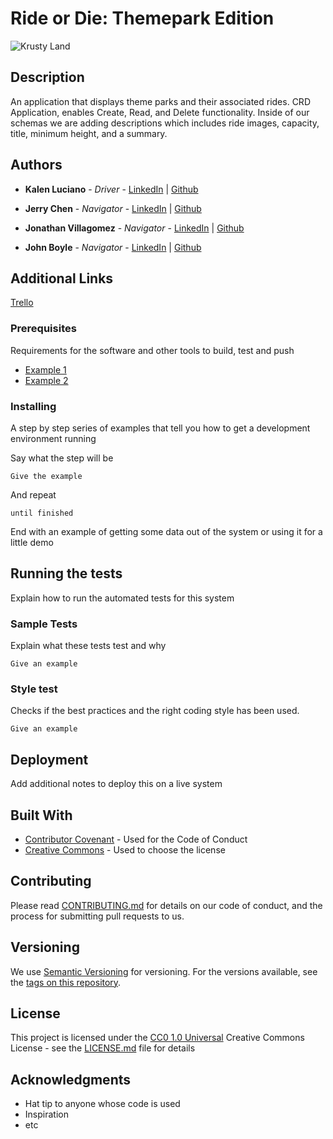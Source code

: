 # Ride or Die: Themepark Edition

![Krusty Land](https://static.wikia.nocookie.net/heroism/images/1/17/The_Krustyland.jpg/revision/latest?cb=20200502000018)

## Description

An application that displays theme parks and their associated rides. CRD Application, enables Create, Read, and Delete functionality. Inside of our schemas we are adding descriptions which includes ride images, capacity, title, minimum height, and a summary.

## Authors

  - **Kalen Luciano** - *Driver* -
    [LinkedIn](https://www.linkedin.com/in/kalenluciano/) | [Github](https://github.com/kalenluciano)

  - **Jerry Chen** - *Navigator* -
    [LinkedIn](https://www.linkedin.com/in/jerrychen31/) | [Github](https://github.com/Bluepanda93)

  - **Jonathan Villagomez** - *Navigator* -
    [LinkedIn](https://www.linkedin.com/in/jonathanvillagomezhernandez/) | [Github](https://github.com/VillagomezHJonathan)

  - **John Boyle** - *Navigator* -
    [LinkedIn](https://www.linkedin.com/in/john-boyle-dev/) | [Github](https://github.com/stardust-4)

## Additional Links

[Trello](https://trello.com/b/pK6uhXt1/theme-park-trello)

### Prerequisites

Requirements for the software and other tools to build, test and push 
- [Example 1](https://www.example.com)
- [Example 2](https://www.example.com)

### Installing

A step by step series of examples that tell you how to get a development
environment running

Say what the step will be

    Give the example

And repeat

    until finished

End with an example of getting some data out of the system or using it
for a little demo

## Running the tests

Explain how to run the automated tests for this system

### Sample Tests

Explain what these tests test and why

    Give an example

### Style test

Checks if the best practices and the right coding style has been used.

    Give an example

## Deployment

Add additional notes to deploy this on a live system

## Built With

  - [Contributor Covenant](https://www.contributor-covenant.org/) - Used
    for the Code of Conduct
  - [Creative Commons](https://creativecommons.org/) - Used to choose
    the license

## Contributing

Please read [CONTRIBUTING.md](CONTRIBUTING.md) for details on our code
of conduct, and the process for submitting pull requests to us.

## Versioning

We use [Semantic Versioning](http://semver.org/) for versioning. For the versions
available, see the [tags on this
repository](https://github.com/PurpleBooth/a-good-readme-template/tags).

## License

This project is licensed under the [CC0 1.0 Universal](LICENSE.md)
Creative Commons License - see the [LICENSE.md](LICENSE.md) file for
details

## Acknowledgments

  - Hat tip to anyone whose code is used
  - Inspiration
  - etc
